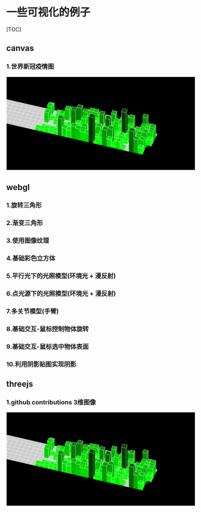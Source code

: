# 一些可视化的例子

[TOC]

## canvas
### 1.世界新冠疫情图
![world-covid](https://github.com/Zack921/visual-demo/blob/main/assets/github-contri.gif)

## webgl

### 1.旋转三角形

### 2.渐变三角形

### 3.使用图像纹理

### 4.基础彩色立方体

### 5.平行光下的光照模型(环境光 + 漫反射)

### 6.点光源下的光照模型(环境光 + 漫反射)

### 7.多关节模型(手臂)

### 8.基础交互-鼠标控制物体旋转

### 9.基础交互-鼠标选中物体表面

### 10.利用阴影贴图实现阴影

## threejs

### 1.github contributions 3维图像
![github-contri](./assets/github-contri.gif)
